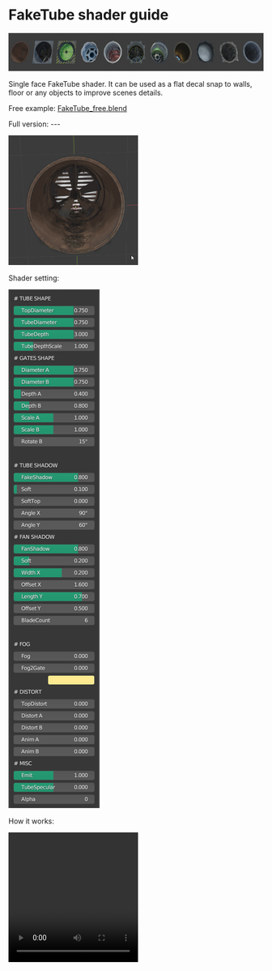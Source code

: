 # FakeTube shader guide

<img src="ft_row.jpg" alt="result" width="640" height="75">

Single face FakeTube shader. It can be used as a flat decal snap to walls, floor or any objects to improve scenes details.

Free example: [FakeTube_free.blend](FakeTube_free.blend) 

Full version: ---

<img src="ft_0_Preview.gif" alt="result" width="256" height="256">


Shader setting:

<img src="ft_shader_setting.jpg" alt="result">

How it works:

<video src="https://github.com/day9a/Blender/assets/69633736/e3bc3dc9-e9fb-4b5c-b8b7-97f5b19822be" width="256" height="256">

